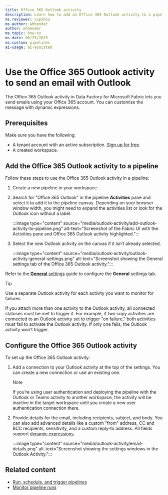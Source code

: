 ```yaml
---
title: Office 365 Outlook activity
description: Learn how to add an Office 365 Outlook activity to a pipeline and use it to send a Teams message.
ms.reviewer: xupxhou
ms.author: whhender
author: whhender
ms.topic: how-to
ms.date: 08/25/2025
ms.custom: pipelines
ai-usage: ai-assisted
---
```


# Use the Office 365 Outlook activity to send an email with Outlook

The Office 365 Outlook activity in Data Factory for Microsoft Fabric lets you send emails using your Office 365 account. You can customize the message with dynamic expressions.

## Prerequisites

Make sure you have the following:

- A tenant account with an active subscription. [Sign up for free](../fundamentals/fabric-trial.md).
- A created workspace.

## Add the Office 365 Outlook activity to a pipeline

Follow these steps to use the Office 365 Outlook activity in a pipeline:

1. Create a new pipeline in your workspace.
1. Search for "Office 365 Outlook" in the pipeline **Activities** pane and select it to add it to the pipeline canvas. Depending on your browser window width, you might need to expand the activities list or look for the Outlook icon without a label.

   :::image type="content" source="media/outlook-activity/add-outlook-activity-to-pipeline.png" alt-text="Screenshot of the Fabric UI with the Activities pane and Office 365 Outlook activity highlighted.":::

1. Select the new Outlook activity on the canvas if it isn’t already selected.

   :::image type="content" source="media/outlook-activity/outlook-activity-general-settings.png" alt-text="Screenshot showing the General settings tab of the Office 365 Outlook activity.":::

Refer to the [**General** settings](activity-overview.md#general-settings) guide to configure the **General** settings tab.

> [!TIP]
> Use a separate Outlook activity for each activity you want to monitor for failures.
>
> If you attach more than one activity to the Outlook activity, all connected statuses must be met to trigger it. For example, if two copy activities are connected to an Outlook activity set to trigger "on failure," both activities must fail to activate the Outlook activity. If only one fails, the Outlook activity won’t trigger.

## Configure the Office 365 Outlook activity

To set up the Office 365 Outlook activity:

1. Add a connection to your Outlook activity at the top of the settings. You can create a new connection or use an existing one.

   > [!NOTE]
   > If you’re using user authentication and deploying the pipeline with the Outlook or Teams activity to another workspace, the activity will be inactive in the target workspace until you create a new user authentication connection there.

1. Provide details for the email, including recipients, subject, and body. You can also add advanced details like a custom "from" address, CC and BCC recipients, sensitivity, and a custom reply-to address. All fields support [dynamic expressions](expression-language.md).

   :::image type="content" source="media/outlook-activity/email-details.png" alt-text="Screenshot showing the settings windows in the Outlook Activity.":::

## Related content

- [Run, schedule, and trigger pipelines](pipeline-runs.md)
- [Monitor pipeline runs](monitor-pipeline-runs.md)

